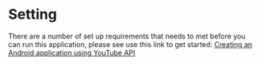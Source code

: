 # Setting
There are a number of set up requirements that needs to met before you can run this application, please see use this link to get started:
<a href="https://projecthn.000webhostapp.com/articles/13" >Creating an Android application using YouTube API</a>
